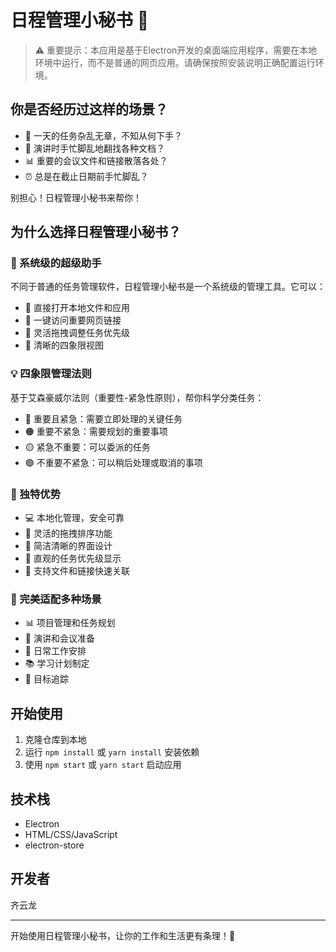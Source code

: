 # 日程管理小秘书 🎯

> ⚠️ 重要提示：本应用是基于Electron开发的桌面端应用程序，需要在本地环境中运行，而不是普通的网页应用。请确保按照安装说明正确配置运行环境。

## 你是否经历过这样的场景？

- 📝 一天的任务杂乱无章，不知从何下手？
- 🎤 演讲时手忙脚乱地翻找各种文档？
- 📊 重要的会议文件和链接散落各处？
- ⏰ 总是在截止日期前手忙脚乱？

别担心！日程管理小秘书来帮你！

## 为什么选择日程管理小秘书？

### 🌟 系统级的超级助手

不同于普通的任务管理软件，日程管理小秘书是一个系统级的管理工具。它可以：

- 📂 直接打开本地文件和应用
- 🔗 一键访问重要网页链接
- 🎯 灵活拖拽调整任务优先级
- 🎨 清晰的四象限视图

### 💡 四象限管理法则

基于艾森豪威尔法则（重要性-紧急性原则），帮你科学分类任务：

- 🔴 重要且紧急：需要立即处理的关键任务
- 🟠 重要不紧急：需要规划的重要事项
- 🟡 紧急不重要：可以委派的任务
- 🟢 不重要不紧急：可以稍后处理或取消的事项

### 🚀 独特优势

- 💻 本地化管理，安全可靠
- 🔄 灵活的拖拽排序功能
- 📱 简洁清晰的界面设计
- 🎯 直观的任务优先级显示
- 🔗 支持文件和链接快速关联

### 🎯 完美适配多种场景

- 📊 项目管理和任务规划
- 🎤 演讲和会议准备
- 📝 日常工作安排
- 📚 学习计划制定
- 🎯 目标追踪

## 开始使用

1. 克隆仓库到本地
2. 运行 `npm install` 或 `yarn install` 安装依赖
3. 使用 `npm start` 或 `yarn start` 启动应用

## 技术栈

- Electron
- HTML/CSS/JavaScript
- electron-store

## 开发者

齐云龙

---

开始使用日程管理小秘书，让你的工作和生活更有条理！🚀